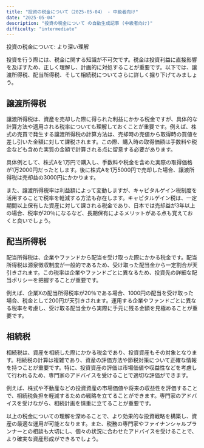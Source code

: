 ```yaml
---
title: "投資の税金について（2025-05-04） - 中級者向け"
date: "2025-05-04"
description: "投資の税金について の自動生成記事 (中級者向け)"
difficulty: "intermediate"
---
```


投資の税金について: より深い理解

投資を行う際には、税金に関する知識が不可欠です。税金は投資利益に直接影響を及ぼすため、正しく理解し、計画的に対処することが重要です。以下では、譲渡所得税、配当所得税、そして相続税についてさらに詳しく掘り下げてみましょう。

## 譲渡所得税

譲渡所得税は、資産を売却した際に得られた利益にかかる税金ですが、具体的な計算方法や適用される税率についても理解しておくことが重要です。例えば、株式の売買で発生する譲渡所得税の計算方法は、売却時の売値から取得時の買値を差し引いた金額に対して課税されます。この際、購入時の取得価額は手数料や税金なども含めた実質の金額で計算される点に留意する必要があります。

具体例として、株式Aを1万円で購入し、手数料や税金を含めた実際の取得価格が1万2000円だったとします。後に株式Aを1万5000円で売却した場合、譲渡所得税は売却益の3000円にかかります。

また、譲渡所得税率は利益額によって変動しますが、キャピタルゲイン税制度を活用することで税率を軽減する方法も存在します。キャピタルゲイン税は、一定期間以上保有した資産に対して課される税金であり、日本では売却益が3年以上の場合、税率が20％になるなど、長期保有によるメリットがある点も覚えておくと良いでしょう。

## 配当所得税

配当所得税は、企業やファンドから配当を受け取った際にかかる税金です。配当所得税は源泉徴収制度が一般的であるため、受け取った配当金から一定割合が天引きされます。この税率は企業やファンドごとに異なるため、投資先の詳細な配当ポリシーを把握することが重要です。

例えば、企業Xの配当所得税率が20％である場合、1000円の配当を受け取った場合、税金として200円が天引きされます。運用する企業やファンドごとに異なる税率を考慮し、受け取る配当金から実際に手元に残る金額を見極めることが重要です。

## 相続税

相続税は、資産を相続した際にかかる税金であり、投資資産もその対象となります。相続税の計算は複雑であり、資産の評価方法や節税対策について正確な情報を持つことが重要です。特に、投資資産の評価は市場価値や収益性などを考慮して行われるため、専門家のアドバイスを受けることで適切な評価ができます。

例えば、株式や不動産などの投資資産の市場価値や将来の収益性を評価することで、相続税負担を軽減するための戦略を立てることができます。専門家のアドバイスを受けながら、相続計画を慎重に立てることが重要です。

以上の税金についての理解を深めることで、より効果的な投資戦略を構築し、資産の最適な運用が可能となります。また、税務の専門家やファイナンシャルプランナーとの相談も大切にし、個々の状況に合わせたアドバイスを受けることで、より確実な資産形成ができるでしょう。
